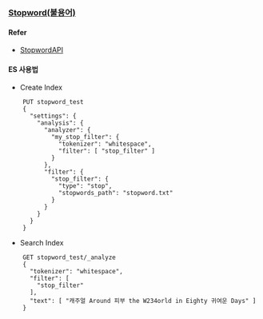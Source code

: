 ### [Stopword(불용어)](https://esbook.kimjmin.net/06-text-analysis/6.6-token-filter/6.6.2-stop)    
#### Refer    
+ [StopwordAPI](https://www.elastic.co/guide/en/elasticsearch/client/java-rest/current/java-rest-high-analyze.html)

#### ES 사용법 
+ Create Index        
``` 
    PUT stopword_test
    {
      "settings": {
        "analysis": {
          "analyzer": {
            "my_stop_filter": {
              "tokenizer": "whitespace",
              "filter": [ "stop_filter" ]
            }
          },
          "filter": {
            "stop_filter": {
              "type": "stop",
              "stopwords_path": "stopword.txt" 
            }
          }
        }
      }
    }
```
+ Search Index   
```
    GET stopword_test/_analyze
    {
      "tokenizer": "whitespace", 
      "filter": [ 
        "stop_filter"
      ],
      "text": [ "캐주얼 Around 피부 the W234orld in Eighty 귀여운 Days" ]
    }
```     

